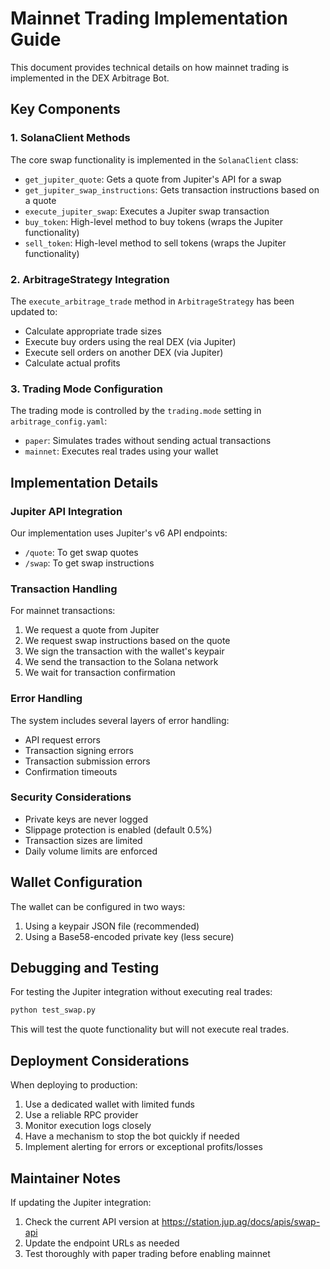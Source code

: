 # Mainnet Trading Implementation Guide

This document provides technical details on how mainnet trading is implemented in the DEX Arbitrage Bot.

## Key Components

### 1. SolanaClient Methods

The core swap functionality is implemented in the `SolanaClient` class:

- `get_jupiter_quote`: Gets a quote from Jupiter's API for a swap
- `get_jupiter_swap_instructions`: Gets transaction instructions based on a quote
- `execute_jupiter_swap`: Executes a Jupiter swap transaction
- `buy_token`: High-level method to buy tokens (wraps the Jupiter functionality)
- `sell_token`: High-level method to sell tokens (wraps the Jupiter functionality)

### 2. ArbitrageStrategy Integration

The `execute_arbitrage_trade` method in `ArbitrageStrategy` has been updated to:
- Calculate appropriate trade sizes
- Execute buy orders using the real DEX (via Jupiter)
- Execute sell orders on another DEX (via Jupiter)
- Calculate actual profits

### 3. Trading Mode Configuration

The trading mode is controlled by the `trading.mode` setting in `arbitrage_config.yaml`:
- `paper`: Simulates trades without sending actual transactions
- `mainnet`: Executes real trades using your wallet

## Implementation Details

### Jupiter API Integration

Our implementation uses Jupiter's v6 API endpoints:
- `/quote`: To get swap quotes
- `/swap`: To get swap instructions

### Transaction Handling

For mainnet transactions:
1. We request a quote from Jupiter
2. We request swap instructions based on the quote
3. We sign the transaction with the wallet's keypair
4. We send the transaction to the Solana network
5. We wait for transaction confirmation

### Error Handling

The system includes several layers of error handling:
- API request errors
- Transaction signing errors
- Transaction submission errors
- Confirmation timeouts

### Security Considerations

- Private keys are never logged
- Slippage protection is enabled (default 0.5%)
- Transaction sizes are limited
- Daily volume limits are enforced

## Wallet Configuration

The wallet can be configured in two ways:
1. Using a keypair JSON file (recommended)
2. Using a Base58-encoded private key (less secure)

## Debugging and Testing

For testing the Jupiter integration without executing real trades:
```bash
python test_swap.py
```

This will test the quote functionality but will not execute real trades.

## Deployment Considerations

When deploying to production:
1. Use a dedicated wallet with limited funds
2. Use a reliable RPC provider
3. Monitor execution logs closely
4. Have a mechanism to stop the bot quickly if needed
5. Implement alerting for errors or exceptional profits/losses

## Maintainer Notes

If updating the Jupiter integration:
1. Check the current API version at https://station.jup.ag/docs/apis/swap-api
2. Update the endpoint URLs as needed
3. Test thoroughly with paper trading before enabling mainnet
